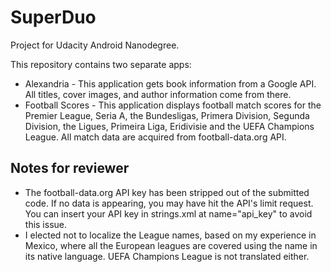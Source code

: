 # SuperDuo
Project for Udacity Android Nanodegree.

This repository contains two separate apps:
  - Alexandria - This application gets book information from a Google API. All titles, cover images, and author information come from there.
  - Football Scores - This application displays football match scores for the Premier League, Seria A, the Bundesligas, Primera Division, Segunda Division, the Ligues, Primeira Liga, Eridivisie and the UEFA Champions League. All match data are acquired from football-data.org API. 
  
## Notes for reviewer
  - The football-data.org API key has been stripped out of the submitted code. If no data is appearing, you may have hit the API's limit request.  You can insert your API key in strings.xml at name="api_key" to avoid this issue.
  - I elected not to localize the League names, based on my experience in Mexico, where all the European leagues are covered using the name in its native language.  UEFA Champions League is not translated either.
